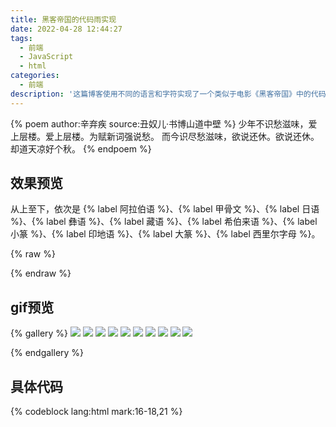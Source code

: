 ```yaml
---
title: 黑客帝国的代码雨实现
date: 2022-04-28 12:44:27
tags:
  - 前端
  - JavaScript
  - html
categories:
  - 前端
description: '这篇博客使用不同的语言和字符实现了一个类似于电影《黑客帝国》中的代码雨的特效。'
---
```

{% poem author:辛弃疾 source:丑奴儿·书博山道中壁 %}
少年不识愁滋味，爱上层楼。爱上层楼。为赋新词强说愁。
而今识尽愁滋味，欲说还休。欲说还休。却道天凉好个秋。
{% endpoem %}

## 效果预览
从上至下，依次是 {% label 阿拉伯语 %}、{% label 甲骨文 %}、{% label 日语 %}、{% label 彝语 %}、{% label 藏语 %}、{% label 希伯来语 %}、{% label 小篆 %}、{% label 印地语 %}、{% label 大篆 %}、{% label 西里尔字母 %}。

{% raw %}
<div id="preview-container"></div>
<script>

    const container = document.getElementById("preview-container");
    
    const base_path = 'https://cdn.jsdelivr.net/gh/Qiu-Weidong/rain/resources/images/hacker/';
    // 字符集
    const Arab = 'ابتثجحخدذرزسشضصضطظعغفقكلمنهويء'; // 阿拉伯语
    const Hebrew = 'אבגדהוזחטיךכלםמןנסעףפץצקרשתבכפּתּוּואֽאֿשׁשׂוֹ'; // 希伯来语
    const Hindi = 'अआएईऍऎऐइओऑऒऊऔउबभचछडढफफ़गघग़हजझकखख़'
        +'लळऌऴॡमनङञणऩॐपक़रऋॠऱसशषटतठदथधड़ढ़वयय़ज़'; // 印地语
    const Japanese = 'あいうえおアイウエオかきくけこカキクケコさし'
        +'すせそサシスセソたちつてとタチツテトなにぬねのナニヌネノは'
        +'ひふへほハヒフヘホまみむめもマミムメモやゆよヤユヨらりるれ'
        +'ろラリルレロわゐゑをワヰヱヲんンがぎぐげごガギグゲゴざじず'
        +'ぜぞザジズゼゾだぢづでどダヂヅデドばびぶべぼバビブベボぱぴ'
        +'ぷぺぽパピプペポ'; // 日语
    const Cyrillic = 'ЀЁЂЃЄЅІЇЈЉЊЋЌЍЎЏАБВГДЕЖЗИЙКЛМНОПРСТУФХЦЧШЩЪ'
        +'ЫЬЭЮЯабвгдежзийклмнопрстуфхцчшщъыьэюяѐёђѓєѕіїјљњћќѝўџѠѡѢѣѤѥ'
        +'ѦѧѨѩѪѫѬѭѮѯѰѱѲѳѴѵѶѷѸѹѺѻѼѽѾѿҀҁ҂҃҄҅҆҇҈҉ҊҋҌҍҎҏҐґҒғҔҕҖҗҘҙҚқҜҝҞҟҠҡҢңҤҥ'
        +'ҦҧҨҩҪҫҬҭҮүҰұҲҳҴҵҶҷҸҹҺһҼҽҾҿӀӁӂӃӄӅӆӇӈӉӊӋӌӍӎӏӐӑӒӓӔӕӖӗӘәӚӛӜӝӞӟӠ'
        +'ӡӢӣӤӥӦӧӨөӪӫӬӭӮӯӰӱӲӳӴӵӶӷӸӹӺӻӼӽӾӿ'; // 西里尔字母
    const Tibetan = 'ཀཁགངཅཆཇཉཏཐདནཔཕབམཙཚཛཝཞཟའཡརལཤསཧཨ'; // 藏语
    const Yi = 'ꀀꀖꀸꁖꁶꂑꂮꃍꃢꄀꄚꄶꅑꅨꅽꆗꆷꇚꇸꈔꉆꉮꊍꊮꋐꋭꌉꌪꏠꏼꐘꐱꑊꑝꑱꀁꀗꀹꁗꁷꂒꂯ'   
        + 'ꃎꃣꄁꄛꄷꅒꅩꅾꆘꆸꇛꇹꈕꉇꊎꊯꋑꋮꌊꌫꏡꏽꐙꐲꑋꑞꑲꀂꀘꀺꁘꁸꂓꂰꃏꃤꄂꄜꄸꅓꅪꅿꆙꆹꇜꇺ' 
        + 'ꈖꉈꊏꊰꋒꋯꌋꌬꏢꏾꐚꐳꑌꑟꑳꀃꀙꀻꁙꁹꂔꂱꃐꃥꄃꄝꄹꅔꅫꆀꆚꆺꇝꇻꉉꊐꊱꋓꋰꌌꌭꏣꏿꐛꐴꑍ' 
        + 'ꑠꑴꀄꀚꁚꃦꅬꆻꇞꉊꊲꋔꏤꐀꐜꐵꑎꑡꑵꀅꀛꀼꁛꁺꂕꂲꃧꄄꄞꄺꅕꅭꆁꆛꆼꇟꇼꈗꈰꉋꉝꉯꊑꊳꋕꋱ'
        + 'ꌍꌮꏥꐁꐝꐶꑏꑢꑶꀆꀜꀽꁜꁻꂖꂳꃨꄅꄟꄻꅖꅮꆂꆜꆽꇠꇽꈘꈱꉌꉞꉰꊒꊴꋖꋲꌎꌯꏦꐂꐞꐷꑐꑣꑷꀇ'
        + 'ꀝꀾꁝꁼꂗꂴꃩꄆꄠꄼꅯꆃꆝꆾꇡꇾꈙꉍꉟꊓꊵꋗꋳꌏꌰꏧꐃꐟꐸꑑꑤꑸꀈꀞꀿꁞꁽꂘꂵꃑꃪꄇꄡꄽꅗꅰ' 
        + 'ꆞꆿꇢꇿꈚꈲꉎꉠꉱꊀꊔꊶꋘꋴꌐꌱꍆꍡꎔꎫꏆꀉꀟꁀꁟꁾꂙꂶꃒꃫꄈꄢꄾꅘꅱꆄꆟꇀꇣꈀꈛꈳꉏꉡꉲꊁ' 
        + 'ꊕꊷꋙꋵꌑꌲꍇꍢꍼꎕꎬꏇꀊꀠꁁꁠꁿꂚꂷꃓꃬꄉꄣꄿꅙꅲꆅꆠꇁꇤꈁꈜꈴꉐꉢꉳꊂꊖꊸꋚꋶꌒꌳꍈꍣꍽ'
        + 'ꎖꎭꏈꀋꀡꁂꁡꂀꂛꂸꃔꃭꄊꄤꅀꅚꅳꆆꆡꇂꇥꈂꈝꈵꉑꉣꉴꊃꊗꊹꋛꋷꌓꌴꍉꍤꎗꎮꏉꂹꄥꇃꇦꈞꉒꉤ' 
        + 'ꉵꍥꏨꐄꑹꀌꀢꁃꁢꂜꂺꄋꄦꅁꅴꆇꆢꇄꇧꈃꈟꈶꉓꉥꉶꊄꊘꊺꋸꌔꍊꍦꍾꎯꏊꏩꐅꐠꐹꑒꑥꑺꀍꀣꁄꁣ'
        + 'ꂝꂻꄌꄧꅂꅵꆈꆣꇅꇨꈄꈠꈷꉔꉦꉷꊅꊙꊻꋹꌕꍋꍧꍿꎰꏋꏪꐆꐡꐺꑓꑦꑻꀎꀤꁅꁤꂞꂼꄨꅃꆉꆤꇆꇩꈅ' 
        + 'ꈡꈸꉕꉸꊆꊚꊼꌖꍌꍨꎱꏌꏫꐇꐢꑔꑼꀏꀥꁆꁥꂁꂟꂽꃮꄍꄩꅄꅛꅶꆊꇇꇪꈆꈢꈹꉖꉧꉹꊛꊽꌗꌵꍍꍩꎀ' 
        + 'ꎲꏍꏬꐈꐣꐻꑕꑧꑽꀐꀦꁇꁦꂂꂠꂾꃕꃯꄎꄪꅅꅜꅷꆋꆥꇈꇫꈇꈣꈺꉗꉨꉺꊇꊜꊾꋜꋺꌘꌶꍎꍪꎁꎘꎳꏎ' 
        + 'ꏭꐉꐤꐼꑖꑨꑾꀑꀧꁈꁧꂃꂡꂿꃖꃰꄏꄫꅆꅝꆌꆦꇉꇬꈈꈤꈻꉘꉩꉻꊈꊝꊿꋝꌙꌷꍏꍫꎂꎙꎴꏏꏮꐊꐥꐽ'
        + 'ꑗꑩꑿꀒꀨꁉꁨꂄꂢꃀꃗꃱꄐꄬꅇꅞꅸꆍꆧꇊꇭꈉꈥꈼꉙꉪꉼꊉꊞꋀꋞꋻꌚꌸꍐꍬꎃꎚꎵꏐꏯꐋꐦꐾꑘꑪ' 
        + 'ꒀꇮꈊꈦꍑꍭꎄꎛꎶꀓꀩꁩꃁꃲꄑꄭꅈꅟꅹꆎꆨꇋꇯꈋꈧꈽꉚꉫꉽꊊꊟꋁꋟꋼꌛꌹꍒꍮꎅꎜꎷꏑꀔꀪꁪꃂ'
        + 'ꄒꄮꅉꅠꅺꆏꆩꇌꇰꈌꈨꈾꉛꉬꉾꊋꊠꋂꋠꋽꌜꌺꍓꍯꎆꎝꎸꏒꀫꁫꃳꄓꄯꅊꅡꅻꆐꆪꇍꇱꈍꈩꈿꉜꉭꉿ' 
        + 'ꊌꊡꋃꋡꌝꌻꍔꍰꎇꎞꎹꏓꀬꁊꁬꂅꂣꃃꃘꃴꄔꄰꅋꅢꅼꆑꆫꇎꇲꈎꈪꉀꊢꋄꌞꌼꍕꎈꎟꎺꏔꏰꐌꐧꑙꒁ'
        + 'ꀭꁋꁭꂆꂤꃄꃙꃵꄕꄱꅌꅣꆒꆬꇏꇳꈏꈫꉁꊣꋅꋢꋾꌟꌽꍖꍱꎉꎠꎻꏕꏱꐍꐨꐿꑚꒂꀮꁌꁮꂇꂥꃅꃚꃶꄖ' 
        + 'ꄲꅍꅤꆓꆭꇐꇴꈐꈬꉂꊤꋆꋣꋿꌠꌾꍗꍲꎊꎡꎼꏖꏲꐎꐩꑀꑛꒃꀯꁍꁯꂈꂦꃆꃛꃷꄗꄳꅎꅥꆔꆮꇑꇵꈑꈭ' 
        + 'ꉃꊥꋇꋤꌀꌡꌿꍘꍳꎋꎢꎽꏗꏳꐏꐪꑁꑜꒄꀰꁎꁰꂉꂧꃇꃜꃸꄘꄴꅏꅦꆕꆯꇒꇶꈒꈮꉄꊦꋈꋥꌁꌢꍙꍴꎌ' 
        + 'ꎣꎾꏘꏴꐐꐫꑂꒅꀱꁏꁱꂊꂨꃈꃝꃹꄙꄵꅐꅧꆖꆰꇓꇷꈓꈯꉅꊧꋉꋦꌂꌣꍚꍵꎍꎤꎿꏙꏵꐑꐬꑃꒆꀲꁐꁲ' 
        + 'ꂋꃉꃞꃺꆱꇔꊨꋊꋧꌃꌤꍀꍛꍶꎎꎥꏀꏚꏶꐒꐭꑄꑫꒇꀳꁑꁳꂌꂩꃊꃟꃻꆲꇕꊩꋋꋨꌄꌥꍁꍜꍷꎏꎦꏁꏛ' 
        + 'ꏷꐓꐮꑅꑬꒈꀴꁒꁴꂍꂪꃋꃠꃼꆳꇖꊪꋌꋩꌅꌦꍂꍝꍸꎐꎧꏂꏜꏸꐔꐯꑆꑭꒉꀵꁓꁵꂎꂫꃌꃡꃽꆴꇗꊫꋍ'
        + 'ꋪꌆꌧꍃꍞꍹꎑꎨꏃꏝꏹꐕꐰꑇꑮꒊꀶꁔꂏꂬꃾꆵꇘꊬꋎꋫꌇꌨꍄꍟꍺꎒꎩꏄꏞꏺꐖꑈꑯꒋꀷꁕꂐꂭꃿꆶ'
        + 'ꇙꊭꋏꋬꌈꌩꍅꍠꍻꎓꎪꏅꏟꏻꐗꑉꑰꒌ'; // 彝语
    const Chinese = "一丁七万三上下不丑且丘丙中丰丹乃之乎乘乙九乳事二于"
        + "云五井亘亡亥亦京人今介从令以任企伊伏伐休何余俘保允元兄先光克兔"
        + "入八公六兮共其典兹册冬凡出刀分刖初利力勹匕化北十千午南卜卯印即" 
        + "去又及取受口召可史右各合吉名向君吹告周咸品唐唯商喜嘉四因囿圉"
        + "土在壬夕夙多大天夫夷奚奠女好如妣妥妹妻妾姬娥子季宀它宅安宗"
        + "官宜宣室宫小少尸尹山川州工巫己巳帚帝年并幽庚弓弗彘彝彭往征得御" 
        + "宰家寅寮射尊微心恒戈戊戍成我戒户才承折攴攸改敦文斗新方旁旅旋族" 
        + "日旦旨旬昃明昏易昔星暮曾月有朋服朕木未析枚柳桑楚止正步武死母每"
        + "毓比水永沈河泉洹涂涉涎火灾炎焚熊熹燮爵父爻爿牛牝牡牢牧犬率玉"
        + "王珏甘生用甫田甲申男畏疑癸登白百皿盂益目翌老耳聿肉肘育膏臣臧自" 
        + "相眉矢示祀祖祝祭禾秉秋穆立竹簋米羊羌美羞臬臭至舂舌舞般良若莽"
        + "萑蒿虎虹血行衣裘角言谷豆豕豚象豹赤身辛辟雪非食首高鬯鬼鹿麇麋麓" 
        + "追逐通遣邑郭酉酒采重阜降陟隹雀集雇雉雍雨雩黍鼎鼓龠";

    const fontSize = 20;
    const list = [{
            img: undefined,
            canvas: undefined,
            img_filepath: 'hacker0.jfif',
            characterSet: Arab,
            font: 'Arial',
            fontSize: fontSize,
            drops: [],
            colunms: 0
        },{
            img: undefined,
            canvas: undefined,
            img_filepath: 'hacker2.jpg',
            characterSet: Chinese,
            font: '方正甲骨文',
            fontSize: fontSize,
            drops: [],
            colunms: 0
        },{
            img: undefined,
            canvas: undefined,
            img_filepath: 'hacker12.jpg',
            characterSet: Japanese,
            font: '宋体',
            fontSize: fontSize,
            drops: [],
            colunms: 0
        },{
            img: undefined,
            canvas: undefined,
            img_filepath: 'hacker6.jpg',
            characterSet: Yi,
            font: 'Arial',
            fontSize: fontSize,
            drops: [],
            colunms: 0
        },{
            img: undefined,
            canvas: undefined,
            img_filepath: 'hacker0.jfif',
            characterSet: Tibetan,
            font: 'Arial',
            fontSize: 26,
            drops: [],
            colunms: 0
        },{
            img: undefined,
            canvas: undefined,
            img_filepath: 'hacker12.jpg',
            characterSet: Hebrew,
            font: 'Arial',
            fontSize: fontSize,
            drops: [],
            colunms: 0
        },{
            img: undefined,
            canvas: undefined,
            img_filepath: 'hacker6.jpg',
            characterSet: Chinese,
            font: '小篆',
            fontSize: fontSize,
            drops: [],
            colunms: 0
        },{
            img: undefined,
            canvas: undefined,
            img_filepath: 'hacker0.jfif',
            characterSet: Hindi,
            font: 'Arial',
            fontSize: fontSize,
            drops: [],
            colunms: 0
        },{
            img: undefined,
            canvas: undefined,
            img_filepath: 'hacker2.jpg',
            characterSet: Chinese,
            font: '大篆',
            fontSize: fontSize,
            drops: [],
            colunms: 0
        },{
            img: undefined,
            canvas: undefined,
            img_filepath: 'hacker6.jpg',
            characterSet: Cyrillic,
            font: 'Arial',
            fontSize: fontSize,
            drops: [],
            colunms: 0
        },];

    const width = container.clientWidth;

    for (var i = 0; i < list.length; i++) {
        let obj = list[i];

        obj.img = document.createElement('img');

        obj.img.src = base_path + obj.img_filepath;
        obj.img.alt = '图碎了';

        // 创建canvas来绘制img
        const canvas = document.createElement("canvas");
        canvas.style.cssText = 'width:100%;';
        const context = canvas.getContext("2d");
        obj.canvas = canvas;

        obj.img.onload = function () {

            let scale = width / this.width;
            const height = this.height * scale;
            canvas.width = width;
            canvas.height = height;
            context.drawImage(this, 0, 0, this.width, this.height, 0, 0, width, height);
            obj.colunms = Math.floor(width / obj.fontSize);
            for (let j = 0; j < obj.colunms; j++) {
                obj.drops.push(Math.ceil(canvas.height / obj.fontSize) + 1)
            }
        }
        container.appendChild(canvas);
    }


    setInterval((function () {
        for (let i = 0; i < list.length; i++) {
            let obj = list[i];

            const context = obj.canvas.getContext("2d");
            context.globalAlpha = 0.13;

            context.drawImage(obj.img, 0, 0, obj.img.width, obj.img.height, 0, 0, obj.canvas.width, obj.canvas.height);
            context.font = `700 ${obj.fontSize}px ${obj.font}`;

            context.globalAlpha = 1;
            context.fillStyle = "#00cc33";
            for (let j = 0; j < obj.colunms; j++) {
                const index = Math.floor(Math.random() * obj.characterSet.length), x = j * obj.fontSize, y = obj.drops[j] * obj.fontSize;
                context.fillText(obj.characterSet[index], x, y);
                if (y >= obj.canvas.height && Math.random() > .99) { obj.drops[j] = 0 } obj.drops[j]++
            }
        }

    }), 120);


</script>
{% endraw %}

## gif预览

{% gallery %}
![](https://cdn.jsdelivr.net/gh/Qiu-Weidong/rain/resources/images/黑客帝国代码雨效果图/阿拉伯语.gif)
![](https://cdn.jsdelivr.net/gh/Qiu-Weidong/rain/resources/images/黑客帝国代码雨效果图/西里尔字母.gif)
![](https://cdn.jsdelivr.net/gh/Qiu-Weidong/rain/resources/images/黑客帝国代码雨效果图/藏语.gif)
![](https://cdn.jsdelivr.net/gh/Qiu-Weidong/rain/resources/images/黑客帝国代码雨效果图/日语.gif)
![](https://cdn.jsdelivr.net/gh/Qiu-Weidong/rain/resources/images/黑客帝国代码雨效果图/希伯来语.gif)
![](https://cdn.jsdelivr.net/gh/Qiu-Weidong/rain/resources/images/黑客帝国代码雨效果图/彝文.gif)
![](https://cdn.jsdelivr.net/gh/Qiu-Weidong/rain/resources/images/黑客帝国代码雨效果图/甲骨文.gif)
![](https://cdn.jsdelivr.net/gh/Qiu-Weidong/rain/resources/images/黑客帝国代码雨效果图/印地语.gif)
![](https://cdn.jsdelivr.net/gh/Qiu-Weidong/rain/resources/images/黑客帝国代码雨效果图/小篆.gif)
![](https://cdn.jsdelivr.net/gh/Qiu-Weidong/rain/resources/images/黑客帝国代码雨效果图/大篆.gif)

{% endgallery %}

## 具体代码
{% codeblock lang:html mark:16-18,21 %}

<!DOCTYPE html>
<html lang="en">

<head>
    <meta charset="UTF-8">
    <meta http-equiv="X-UA-Compatible" content="IE=edge">
    <meta name="viewport" content="width=device-width, initial-scale=1.0">
    <title>黑客帝国代码雨效果实现</title>
</head>

<body>
    <script>
        const width = window.innerWidth;
        const height = window.innerHeight;
        const fontSize = 20; // 修改这里可以设置字号
        const fontName = 'arial'; // 修改这里可以设置字体，如'甲骨文'、'小篆'、'大篆'
        const characterSet = getArabCharacterSet(); // 修改这里可以设置字符集

        let img = document.createElement('img');
        img.src = 'https://cdn.jsdelivr.net/gh/Qiu-Weidong/rain/resources/images/hacker/hacker6.jpg';
        img.alt = '您要的图碎了';
        const canvas = document.createElement("canvas");
        canvas.style.cssText = 'width:100%;';
        const context = canvas.getContext("2d");

        canvas.width = width;
        canvas.height = height;

        img.onload = function () {
            let scale_x = width / this.width;
            let scale_y = height / this.height;

            if (scale_x < scale_y) {
                context.drawImage(this, (this.width * scale_y - width) / 2, 0, width / scale_y, this.height, 0, 0, width, height);
            }
            else {
                context.drawImage(this, 0, (this.height * scale_x - height) / 2, this.width, height / scale_x, 0, 0, width, height);
            }
        }
        document.body.appendChild(canvas);

        let colunms = Math.floor(width / fontSize);
        let drops = [];
        for (let i = 0; i < colunms; i++) {
            drops.push(Math.ceil(canvas.height / fontSize) + 1);
        }

        context.font = `700 ${fontSize}px ${fontName}`;
        setInterval((function () {
            let scale_x = width / img.width;
            let scale_y = height / img.height;
            context.globalAlpha = 0.13;
            if (scale_x < scale_y) {
                context.drawImage(img, (img.width * scale_y - width) / 2, 0, width / scale_y, img.height, 0, 0, width, height);
            }
            else {
                context.drawImage(img, 0, (img.height * scale_x - height) / 2, img.width, height / scale_x, 0, 0, width, height);
            }

            context.globalAlpha = 1;
            context.fillStyle = "#00cc33";
            // context.fillStyle = randColor();
            for (let j = 0; j < colunms; j++) {
                const index = Math.floor(Math.random() * characterSet.length), x = j * fontSize, y = drops[j] * fontSize;
                context.fillText(characterSet[index], x, y);
                if (y >= canvas.height && Math.random() > .99) { drops[j] = 0 } drops[j]++
            }
        }), 120);

        // 生成随机颜色
        function randColor() {
            return 'rgb(' + Math.floor(Math.random() * 256) + ',' +
                Math.floor(Math.random() * 256) + ',' +
                Math.floor(Math.random() * 256) + ')';
        }
        // 阿拉伯语 
        function getArabCharacterSet() {
            return 'ابتثجحخدذرزسشضصضطظعغفقكلمنهويء';
        }
        // 希伯来语
        function getHebrewCharacterSet() {
            return 'אבגדהוזחטיךכלםמןנסעףפץצקרשתבכפּתּוּואֽאֿשׁשׂוֹ';
        }
        // 印地语
        function getHindiCharacterSet() {
            return 'अआएईऍऎऐइओऑऒऊऔउबभचछडढफफ़गघग़हजझकखख़लळऌऴॡमनङञणऩॐपक़रऋॠऱसशषटतठदथधड़ढ़वयय़ज़';
        }
        // 日语
        function getJapaneseCharacterSet() {
            return 'あいうえおアイウエオかきくけこカキクケコさし'
            +'すせそサシスセソたちつてとタチツテトなにぬねのナニヌネノは'
            +'ひふへほハヒフヘホまみむめもマミムメモやゆよヤユヨらりるれ'
            +'ろラリルレロわゐゑをワヰヱヲんンがぎぐげごガギグゲゴざじず'
            +'ぜぞザジズゼゾだぢづでどダヂヅデドばびぶべぼバビブベボぱぴ'
            +'ぷぺぽパピプペポ';
        }
        // 西里尔
        function getCyrillicCharacterSet() {
            return 'ЀЁЂЃЄЅІЇЈЉЊЋЌЍЎЏАБВГДЕЖЗИЙКЛМНОПРСТУФХЦЧШЩЪ'
            +'ЫЬЭЮЯабвгдежзийклмнопрстуфхцчшщъыьэюяѐёђѓєѕіїјљњћќѝўџѠѡѢѣѤѥ'
            +'ѦѧѨѩѪѫѬѭѮѯѰѱѲѳѴѵѶѷѸѹѺѻѼѽѾѿҀҁ҂҃҄҅҆҇҈҉ҊҋҌҍҎҏҐґҒғҔҕҖҗҘҙҚқҜҝҞҟҠҡҢңҤҥ'
            +'ҦҧҨҩҪҫҬҭҮүҰұҲҳҴҵҶҷҸҹҺһҼҽҾҿӀӁӂӃӄӅӆӇӈӉӊӋӌӍӎӏӐӑӒӓӔӕӖӗӘәӚӛӜӝӞӟӠ'
            +'ӡӢӣӤӥӦӧӨөӪӫӬӭӮӯӰӱӲӳӴӵӶӷӸӹӺӻӼӽӾӿ';
        }
        // 藏语
        function getTibetanCharacterSet() {
            return 'ཀཁགངཅཆཇཉཏཐདནཔཕབམཙཚཛཝཞཟའཡརལཤསཧཨ';
        }
        // 彝语
        function getYiCharacterSet() {
            return 'ꀀꀖꀸꁖꁶꂑꂮꃍꃢꄀꄚꄶꅑꅨꅽꆗꆷꇚꇸꈔꉆꉮꊍꊮꋐꋭꌉꌪꏠꏼꐘꐱꑊꑝꑱꀁꀗꀹꁗꁷꂒꂯ'   
            + 'ꃎꃣꄁꄛꄷꅒꅩꅾꆘꆸꇛꇹꈕꉇꊎꊯꋑꋮꌊꌫꏡꏽꐙꐲꑋꑞꑲꀂꀘꀺꁘꁸꂓꂰꃏꃤꄂꄜꄸꅓꅪꅿꆙꆹꇜꇺ' 
            + 'ꈖꉈꊏꊰꋒꋯꌋꌬꏢꏾꐚꐳꑌꑟꑳꀃꀙꀻꁙꁹꂔꂱꃐꃥꄃꄝꄹꅔꅫꆀꆚꆺꇝꇻꉉꊐꊱꋓꋰꌌꌭꏣꏿꐛꐴꑍ' 
            + 'ꑠꑴꀄꀚꁚꃦꅬꆻꇞꉊꊲꋔꏤꐀꐜꐵꑎꑡꑵꀅꀛꀼꁛꁺꂕꂲꃧꄄꄞꄺꅕꅭꆁꆛꆼꇟꇼꈗꈰꉋꉝꉯꊑꊳꋕꋱ'
            + 'ꌍꌮꏥꐁꐝꐶꑏꑢꑶꀆꀜꀽꁜꁻꂖꂳꃨꄅꄟꄻꅖꅮꆂꆜꆽꇠꇽꈘꈱꉌꉞꉰꊒꊴꋖꋲꌎꌯꏦꐂꐞꐷꑐꑣꑷꀇ'
            + 'ꀝꀾꁝꁼꂗꂴꃩꄆꄠꄼꅯꆃꆝꆾꇡꇾꈙꉍꉟꊓꊵꋗꋳꌏꌰꏧꐃꐟꐸꑑꑤꑸꀈꀞꀿꁞꁽꂘꂵꃑꃪꄇꄡꄽꅗꅰ' 
            + 'ꆞꆿꇢꇿꈚꈲꉎꉠꉱꊀꊔꊶꋘꋴꌐꌱꍆꍡꎔꎫꏆꀉꀟꁀꁟꁾꂙꂶꃒꃫꄈꄢꄾꅘꅱꆄꆟꇀꇣꈀꈛꈳꉏꉡꉲꊁ' 
            + 'ꊕꊷꋙꋵꌑꌲꍇꍢꍼꎕꎬꏇꀊꀠꁁꁠꁿꂚꂷꃓꃬꄉꄣꄿꅙꅲꆅꆠꇁꇤꈁꈜꈴꉐꉢꉳꊂꊖꊸꋚꋶꌒꌳꍈꍣꍽ'
            + 'ꎖꎭꏈꀋꀡꁂꁡꂀꂛꂸꃔꃭꄊꄤꅀꅚꅳꆆꆡꇂꇥꈂꈝꈵꉑꉣꉴꊃꊗꊹꋛꋷꌓꌴꍉꍤꎗꎮꏉꂹꄥꇃꇦꈞꉒꉤ' 
            + 'ꉵꍥꏨꐄꑹꀌꀢꁃꁢꂜꂺꄋꄦꅁꅴꆇꆢꇄꇧꈃꈟꈶꉓꉥꉶꊄꊘꊺꋸꌔꍊꍦꍾꎯꏊꏩꐅꐠꐹꑒꑥꑺꀍꀣꁄꁣ'
            + 'ꂝꂻꄌꄧꅂꅵꆈꆣꇅꇨꈄꈠꈷꉔꉦꉷꊅꊙꊻꋹꌕꍋꍧꍿꎰꏋꏪꐆꐡꐺꑓꑦꑻꀎꀤꁅꁤꂞꂼꄨꅃꆉꆤꇆꇩꈅ' 
            + 'ꈡꈸꉕꉸꊆꊚꊼꌖꍌꍨꎱꏌꏫꐇꐢꑔꑼꀏꀥꁆꁥꂁꂟꂽꃮꄍꄩꅄꅛꅶꆊꇇꇪꈆꈢꈹꉖꉧꉹꊛꊽꌗꌵꍍꍩꎀ' 
            + 'ꎲꏍꏬꐈꐣꐻꑕꑧꑽꀐꀦꁇꁦꂂꂠꂾꃕꃯꄎꄪꅅꅜꅷꆋꆥꇈꇫꈇꈣꈺꉗꉨꉺꊇꊜꊾꋜꋺꌘꌶꍎꍪꎁꎘꎳꏎ' 
            + 'ꏭꐉꐤꐼꑖꑨꑾꀑꀧꁈꁧꂃꂡꂿꃖꃰꄏꄫꅆꅝꆌꆦꇉꇬꈈꈤꈻꉘꉩꉻꊈꊝꊿꋝꌙꌷꍏꍫꎂꎙꎴꏏꏮꐊꐥꐽ'
            + 'ꑗꑩꑿꀒꀨꁉꁨꂄꂢꃀꃗꃱꄐꄬꅇꅞꅸꆍꆧꇊꇭꈉꈥꈼꉙꉪꉼꊉꊞꋀꋞꋻꌚꌸꍐꍬꎃꎚꎵꏐꏯꐋꐦꐾꑘꑪ' 
            + 'ꒀꇮꈊꈦꍑꍭꎄꎛꎶꀓꀩꁩꃁꃲꄑꄭꅈꅟꅹꆎꆨꇋꇯꈋꈧꈽꉚꉫꉽꊊꊟꋁꋟꋼꌛꌹꍒꍮꎅꎜꎷꏑꀔꀪꁪꃂ'
            + 'ꄒꄮꅉꅠꅺꆏꆩꇌꇰꈌꈨꈾꉛꉬꉾꊋꊠꋂꋠꋽꌜꌺꍓꍯꎆꎝꎸꏒꀫꁫꃳꄓꄯꅊꅡꅻꆐꆪꇍꇱꈍꈩꈿꉜꉭꉿ' 
            + 'ꊌꊡꋃꋡꌝꌻꍔꍰꎇꎞꎹꏓꀬꁊꁬꂅꂣꃃꃘꃴꄔꄰꅋꅢꅼꆑꆫꇎꇲꈎꈪꉀꊢꋄꌞꌼꍕꎈꎟꎺꏔꏰꐌꐧꑙꒁ'
            + 'ꀭꁋꁭꂆꂤꃄꃙꃵꄕꄱꅌꅣꆒꆬꇏꇳꈏꈫꉁꊣꋅꋢꋾꌟꌽꍖꍱꎉꎠꎻꏕꏱꐍꐨꐿꑚꒂꀮꁌꁮꂇꂥꃅꃚꃶꄖ' 
            + 'ꄲꅍꅤꆓꆭꇐꇴꈐꈬꉂꊤꋆꋣꋿꌠꌾꍗꍲꎊꎡꎼꏖꏲꐎꐩꑀꑛꒃꀯꁍꁯꂈꂦꃆꃛꃷꄗꄳꅎꅥꆔꆮꇑꇵꈑꈭ' 
            + 'ꉃꊥꋇꋤꌀꌡꌿꍘꍳꎋꎢꎽꏗꏳꐏꐪꑁꑜꒄꀰꁎꁰꂉꂧꃇꃜꃸꄘꄴꅏꅦꆕꆯꇒꇶꈒꈮꉄꊦꋈꋥꌁꌢꍙꍴꎌ' 
            + 'ꎣꎾꏘꏴꐐꐫꑂꒅꀱꁏꁱꂊꂨꃈꃝꃹꄙꄵꅐꅧꆖꆰꇓꇷꈓꈯꉅꊧꋉꋦꌂꌣꍚꍵꎍꎤꎿꏙꏵꐑꐬꑃꒆꀲꁐꁲ' 
            + 'ꂋꃉꃞꃺꆱꇔꊨꋊꋧꌃꌤꍀꍛꍶꎎꎥꏀꏚꏶꐒꐭꑄꑫꒇꀳꁑꁳꂌꂩꃊꃟꃻꆲꇕꊩꋋꋨꌄꌥꍁꍜꍷꎏꎦꏁꏛ' 
            + 'ꏷꐓꐮꑅꑬꒈꀴꁒꁴꂍꂪꃋꃠꃼꆳꇖꊪꋌꋩꌅꌦꍂꍝꍸꎐꎧꏂꏜꏸꐔꐯꑆꑭꒉꀵꁓꁵꂎꂫꃌꃡꃽꆴꇗꊫꋍ'
            + 'ꋪꌆꌧꍃꍞꍹꎑꎨꏃꏝꏹꐕꐰꑇꑮꒊꀶꁔꂏꂬꃾꆵꇘꊬꋎꋫꌇꌨꍄꍟꍺꎒꎩꏄꏞꏺꐖꑈꑯꒋꀷꁕꂐꂭꃿꆶ'
            + 'ꇙꊭꋏꋬꌈꌩꍅꍠꍻꎓꎪꏅꏟꏻꐗꑉꑰꒌ';
        }
        // 汉字
        function getChineseCharacterSet() {
            return "一丁七万三上下不丑且丘丙中丰丹乃之乎乘乙九乳事二于"
            + "云五井亘亡亥亦京人今介从令以任企伊伏伐休何余俘保允元兄先光克兔"
            + "入八公六兮共其典兹册冬凡出刀分刖初利力勹匕化北十千午南卜卯印即" 
            + "去又及取受口召可史右各合吉名向君吹告周咸品唐唯商喜嘉四因囿圉"
            + "土在壬夕夙多大天夫夷奚奠女好如妣妥妹妻妾姬娥子季宀它宅安宗"
            + "官宜宣室宫小少尸尹山川州工巫己巳帚帝年并幽庚弓弗彘彝彭往征得御" 
            + "宰家寅寮射尊微心恒戈戊戍成我戒户才承折攴攸改敦文斗新方旁旅旋族" 
            + "日旦旨旬昃明昏易昔星暮曾月有朋服朕木未析枚柳桑楚止正步武死母每"
            + "毓比水永沈河泉洹涂涉涎火灾炎焚熊熹燮爵父爻爿牛牝牡牢牧犬率玉"
            + "王珏甘生用甫田甲申男畏疑癸登白百皿盂益目翌老耳聿肉肘育膏臣臧自" 
            + "相眉矢示祀祖祝祭禾秉秋穆立竹簋米羊羌美羞臬臭至舂舌舞般良若莽"
            + "萑蒿虎虹血行衣裘角言谷豆豕豚象豹赤身辛辟雪非食首高鬯鬼鹿麇麋麓" 
            + "追逐通遣邑郭酉酒采重阜降陟隹雀集雇雉雍雨雩黍鼎鼓龠";
        }

    </script>
</body>
<style>
    @font-face {
        font-family: '甲骨文';
        font-display: swap;
        src: url('https://cdn.jsdelivr.net/gh/Qiu-Weidong/rain/resources/fonts/FZJiaGW.TTF') format('truetype');
    }

    @font-face {
        font-family: '小篆';
        src: url('https://cdn.jsdelivr.net/gh/Qiu-Weidong/rain/resources/fonts/FZXZTFW.TTF');
    }

    @font-face {
        font-family: '大篆';
        font-display: swap;
        src: url('https://cdn.jsdelivr.net/gh/Qiu-Weidong/rain/resources/fonts/STFJinWDZFU.TTF');
    }
</style>

</html>
{% endcodeblock %}

修改代码中被标注的部分，可以实现不同的效果。比如，要实现甲骨文的效果，就需要将 {% label characterSet %} 设置为`getChineseCharacterSet`，然后将 {% label fontName %} 设置为`甲骨文`。而如果要更换背景图片，则修改第21行的`img.src`为背景图片的url。要设置字号，则修改第16行的`fontSize`变量即可。
如果想要彩色的效果，只需要将第62行注释掉，并将第63行取消注释即可。

